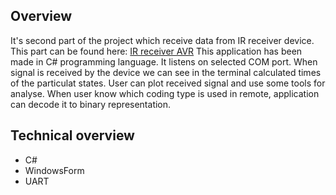 ## Overview
It's second part of the project which receive data from IR receiver device. This part can be found here: [IR receiver AVR](https://github.com/MrHause/IR_Decoder_AVR)
This application has been made in C# programming language. It listens on selected COM port. When signal is received by the device we can see in the terminal calculated times of the particulat states. User can
plot received signal and use some tools for analyse. When user know which coding type is used in remote, application can decode it to binary representation.
## Technical overview
* C#
* WindowsForm
* UART
